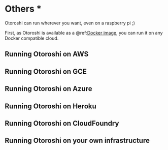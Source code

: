 # Others *

Otoroshi can run wherever you want, even on a raspberry pi ;)

First, as Otoroshi is available as a @ref:[Docker image](../getotoroshi/fromdocker.md), you can run it on any Docker compatible cloud.

## Running Otoroshi on AWS

## Running Otoroshi on GCE

## Running Otoroshi on Azure

## Running Otoroshi on Heroku

## Running Otoroshi on CloudFoundry

## Running Otoroshi on your own infrastructure

